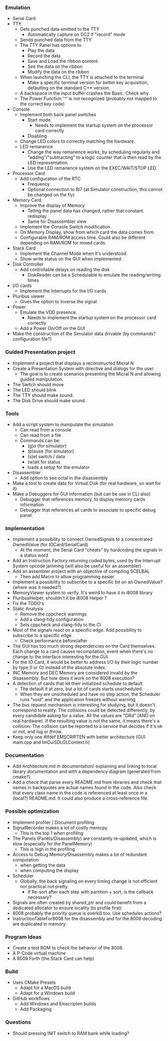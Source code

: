 ### Emulation

* Serial Card
* TTY
    * Gets punched data emitted to the TTY
        * Automatically capture on DC2 if "record" mode
    * Sends punched data from the TTY
    * The TTY Panel has options to
        * Play the data
        * Record the data
        * Save and Load the ribbon content
        * See the data on the ribbon
        * Modify the data on the ribbon
    * When launching the CLI, the TTY is attached to the terminal
        * Make a specific terminal version for better key acquisition, defaulting on the standard C++ version.
    * A backspace in the input buffer crashes the Basic. Check why.
    * The Power Function '^' is not recognized (probably not mapped to the correct key code)
* Console
    * Implement both back panel switches
        * Start mode
            * Needs to implement the startup system on the processor card correctly
        * Disabling
    * Change LED colors to correctly matching the hardware.
    * LED remanence
        * Change the way remanence works, by scheduling regularly and "adding"/"subtracting" to a logic counter that is
          then read by the LED representation.
        * Use the LED remanence system on the EXEC/WAIT/STOP LED.
* Processor Card
    * Add configuration of the RTC
        * Frequency
        * Optional connection to BI7 (at Simulator construction, this cannot be changed on the fly)
* Memory Card
    * Improve the display of Memory
        * Telling the panel data has changed, rather that constant redisplay.
        * Same for Disassembler view
    * Implement the Console Switch modification
    * On Memory Display, show from which card the data comes from.
    * Configurable RAM/ROM access time. Could also be different depending on RAM/ROM for mixed cards.
* Stack Card
    * Implement the Channel Mode when it's understood.
    * Show write status on the GUI when implemented.
* Disk Controller
    * Add controllable delays on reading the disk
        * DiskReader can be a Schedulable to emulate the reading/writing times
* I/O cards
    * Implement the Interrupts for the I/O cards
* Pluribus viewer
    * Gives the option to Inverse the signal
* Power
    * Emulate the VDD presence.
        * Needs to implement the startup system on the processor card correctly
    * Add a Power On/Off on the GUI
* Make the construction of the Simulator data drivable (by commands? configuration file?)

### Guided Presentation project

* Implement a project that displays a reconstructed Micral N
* Create a Presentation System with directive and dialogs for the user.
    * The goal is to create scenarios presenting the Micral N and allowing guided manipulation.
* The Switch should move
* The LED should blink
* The TTY should make sound.
* The Disk Drive should make sound.

### Tools

* Add a script system to manipulate the simulation
    * Can read from a console
    * Can read from a file
    * Commands can be:
        * (g)o (for simulator)
        * (p)ause (for simulator)
        * (s)et switch / data
        * (w)ait for status
        * loads a setup for the emulator
* Disassembler
    * Add option to see octal in the disassembly
* Make a tool to create data for Virtual Disk (for real hardware, so wait for it)
* Make a Debuggers for GUI information (but can be use in CLI also)
    * Debugger that references memory, to display memory cards information
    * Debugger that references all cards to associate to specific debug panel.

### Implementation

* Implement a possibility to connect OwnedSignals to a concentrated OwnedValue (for IOCard/SerialCard)
    * At the moment, the Serial Card "cheats" by hardcoding the signals in a status word
* Add an Instruction Factory returning coded bytes, used by the Interrupt System opcode jamming (will also be useful for
  an assembler)
* Add an assembler project with an objective of compiling SCELBAL
    * Then add Macro to allow programming easier
* Implement a possibility to subscribe to a specific bit on an OwnedValue? (where was it needed?)
* MemoryViewer system to verify. It's weird to have it in i8008 library
* PluribusHelper, shouldn't it be i8008 Helper ?
* Fix the TODO's
* Static Analysis
    * Remove the cppcheck warnings
    * Add a clang-tidy configuration
    * Sets cppcheck and clang-tidy to the CI
* Most of the signals react on a specific edge. Add possibility to subscribe to a specific edge.
    * Check performance before/after
* The GUI has too much strong dependencies on the Card themselves. Each change to a card causes recompilation, event
  when there's no change to the interface interesting for the GUI.
* For the IO Card, it would be better to address I/O by their logic number by type (I or O)
  instead of the absolute index.
* INC Memory and DEC Memory are considered invalid by the disassembly. But how does it work on the 8008 execution?
* A detection of cards that let their initialized schedule to default
    * The default it at zero, but a lot of cards starts unscheduled.
    * When they are unscheduled and have no step action, the Scheduler runs "void" and the application freezes without
      warning
* The bus request mechanism is interesting for studying, but it doesn't correspond to reality. The collisions could be
  detected differently, by every candidate asking for a value. All the values are "ORd" (AND on real hardware). If the
  resulting value is not the same, it means there's a collision. The collision can be reported to a service that decides
  if it's ok or not, and log or throw.
* Keep only one #ifdef EMSCRIPTEN with better architecture (GUI main.cpp and ImGuiSDLGLContext.h)

### Documentation

* Add Architecture.md in documentation/ explaining and linking to local library documentation and with a dependency
  diagram (generated from cmake?).
* Add a check that parse every README.md from libraries and check that names in backquotes are actual names found in the
  code. Also check that every class name in the code is referenced at least once in a (local?) README.md. It could also
  produce a cross-reference file.

### Possible optimization

* Implement profiler / Document profiling
* SignalRecorder makes a lot of costly memcpy.
    * This is the top 1 when profiling
* The Panels (Panels/Disassembly) are constantly re-updated, which is slow (especially for the PanelMemory)
    * This is high in the profiling
* Access to Debug Memory/Disassembly makes a lot of redundant computation
    * when getting the data
    * when computing the display
* Scheduler
    * Globally, the back signaling on every timing change is not efficient nor practical not pretty.
        * If Re-sort after each step with partition + sort, is the callback necessary?
* Signals are often created by shared_ptr and could benefit from a dedicated allocator to ensure locality (to profile
  first)
* 8008 probably the priority queue is overkill too. Use schedules actions?
* InstructionTableFor8008 for the disassembly and for the 8008 decoding are duplicated in memory.

### Program Ideas

* Create a test ROM to check the behavior of the 8008.
* A P-Code virtual machine
* A 8008 Forth (the Stack Card can help)

### Build

* Uses CMake Presets
    * Adapt for a MacOS build
    * Adapt for a Windows build
* GitHub workflows
    * Add Windows and Emscripten builds
    * Add Packaging

### Questions

* Should pressing INIT switch to RAM bank while loading?
